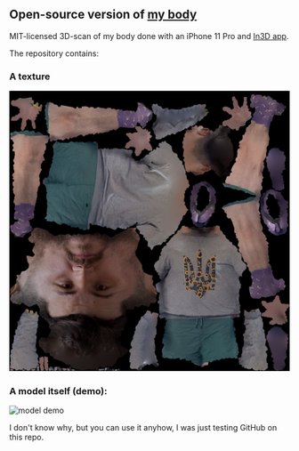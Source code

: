 ## Open-source version of [my body](https://www.facebook.com/Denis.Sergeevitch/)

MIT-licensed 3D-scan of my body done with an iPhone 11 Pro and [In3D app](https://apps.apple.com/us/app/in3d-3d-body-scanning/id1467153183).

The repository contains: 

### A texture

![my texture](https://github.com/DenisSergeevitch/My-3d-copy/blob/master/model.jpg?raw=true)

### A model itself (demo):

![model demo](https://github.com/DenisSergeevitch/My-3d-copy/blob/master/demo.gif?raw=true)

I don't know why, but you can use it anyhow, I was just testing GitHub on this repo.